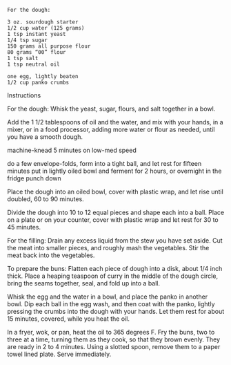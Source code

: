 
    For the dough: 

    3 oz. sourdough starter
    1/2 cup water (125 grams)
    1 tsp instant yeast
    1/4 tsp sugar
    150 grams all purpose flour
    80 grams “00” flour
    1 tsp salt
    1 tsp neutral oil

    one egg, lightly beaten
    1/2 cup panko crumbs

Instructions

For the dough: Whisk the yeast, sugar, flours, and salt together in a bowl.

 Add the 1 1/2 tablespoons of oil and the water, and mix with your hands, in a mixer, or in a food processor, adding more water or flour as needed, until you have a smooth dough.

 machine-knead 5 minutes on low-med speed

 do a few envelope-folds, form into a tight ball, and let rest for fifteen minutes
 put in lightly oiled bowl and ferment for 2 hours, or overnight in the fridge
 punch down
 

Place the dough into an oiled bowl, cover with plastic wrap, and let rise until doubled, 60 to 90 minutes.

Divide the dough into 10 to 12 equal pieces and shape each into a ball. Place on a plate or on your counter, cover with plastic wrap and let rest for 30 to 45 minutes.

For the filling: Drain any excess liquid from the stew you have set aside. Cut the meat into smaller pieces, and roughly mash the vegetables. Stir the meat back into the vegetables.

To prepare the buns: Flatten each piece of dough into a disk, about 1/4 inch thick. Place a heaping teaspoon of curry in the middle of the dough circle, bring the seams together, seal, and fold up into a ball.

Whisk the egg and the water in a bowl, and place the panko in another bowl. Dip each ball in the egg wash, and then coat with the panko, lightly pressing the crumbs into the dough with your hands. Let them rest for about 15 minutes, covered, while you heat the oil.

In a fryer, wok, or pan, heat the oil to 365 degrees F. Fry the buns, two to three at a time, turning them as they cook, so that they brown evenly. They are ready in 2 to 4 minutes. Using a slotted spoon, remove them to a paper towel lined plate. Serve immediately.
